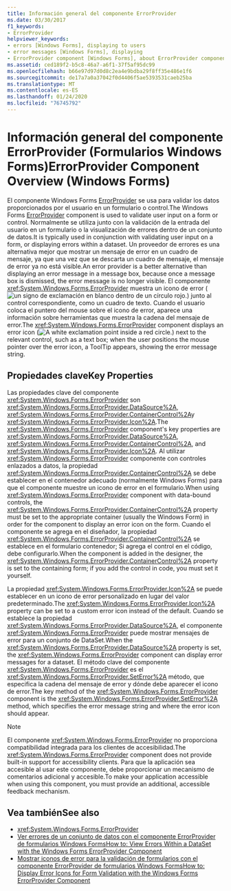 ```yaml
---
title: Información general del componente ErrorProvider
ms.date: 03/30/2017
f1_keywords:
- ErrorProvider
helpviewer_keywords:
- errors [Windows Forms], displaying to users
- error messages [Windows Forms], displaying
- ErrorProvider component [Windows Forms], about ErrorProvider component
ms.assetid: ced189f2-b5c8-46a7-a6f1-37f5af95dc99
ms.openlocfilehash: b66e97d97d0d8c2ea4e9bdba29f8ff35e486e1f6
ms.sourcegitcommit: de17a7a0a37042f0d4406f5ae5393531caeb25ba
ms.translationtype: MT
ms.contentlocale: es-ES
ms.lasthandoff: 01/24/2020
ms.locfileid: "76745792"
---
```

# <a name="errorprovider-component-overview-windows-forms"></a><span data-ttu-id="78b6c-102">Información general del componente ErrorProvider (Formularios Windows Forms)</span><span class="sxs-lookup"><span data-stu-id="78b6c-102">ErrorProvider Component Overview (Windows Forms)</span></span>
<span data-ttu-id="78b6c-103">El componente Windows Forms [ErrorProvider](errorprovider-component-windows-forms.md) se usa para validar los datos proporcionados por el usuario en un formulario o control.</span><span class="sxs-lookup"><span data-stu-id="78b6c-103">The Windows Forms [ErrorProvider](errorprovider-component-windows-forms.md) component is used to validate user input on a form or control.</span></span> <span data-ttu-id="78b6c-104">Normalmente se utiliza junto con la validación de la entrada del usuario en un formulario o la visualización de errores dentro de un conjunto de datos.</span><span class="sxs-lookup"><span data-stu-id="78b6c-104">It is typically used in conjunction with validating user input on a form, or displaying errors within a dataset.</span></span> <span data-ttu-id="78b6c-105">Un proveedor de errores es una alternativa mejor que mostrar un mensaje de error en un cuadro de mensaje, ya que una vez que se descarta un cuadro de mensaje, el mensaje de error ya no está visible.</span><span class="sxs-lookup"><span data-stu-id="78b6c-105">An error provider is a better alternative than displaying an error message in a message box, because once a message box is dismissed, the error message is no longer visible.</span></span> <span data-ttu-id="78b6c-106">El componente <xref:System.Windows.Forms.ErrorProvider> muestra un icono de error (![un signo de exclamación en blanco dentro de un círculo rojo.](./media/errorprovider-component-overview-windows-forms/vb-error-provider-icon.gif)) junto al control correspondiente, como un cuadro de texto. Cuando el usuario coloca el puntero del mouse sobre el icono de error, aparece una información sobre herramientas que muestra la cadena del mensaje de error.</span><span class="sxs-lookup"><span data-stu-id="78b6c-106">The <xref:System.Windows.Forms.ErrorProvider> component displays an error icon (![A white exclamation point inside a red circle.](./media/errorprovider-component-overview-windows-forms/vb-error-provider-icon.gif)) next to the relevant control, such as a text box; when the user positions the mouse pointer over the error icon, a ToolTip appears, showing the error message string.</span></span>  
  
## <a name="key-properties"></a><span data-ttu-id="78b6c-107">Propiedades clave</span><span class="sxs-lookup"><span data-stu-id="78b6c-107">Key Properties</span></span>  
 <span data-ttu-id="78b6c-108">Las propiedades clave del componente <xref:System.Windows.Forms.ErrorProvider> son <xref:System.Windows.Forms.ErrorProvider.DataSource%2A>, <xref:System.Windows.Forms.ErrorProvider.ContainerControl%2A>y <xref:System.Windows.Forms.ErrorProvider.Icon%2A>.</span><span class="sxs-lookup"><span data-stu-id="78b6c-108">The <xref:System.Windows.Forms.ErrorProvider> component's key properties are <xref:System.Windows.Forms.ErrorProvider.DataSource%2A>, <xref:System.Windows.Forms.ErrorProvider.ContainerControl%2A>, and <xref:System.Windows.Forms.ErrorProvider.Icon%2A>.</span></span> <span data-ttu-id="78b6c-109">Al utilizar <xref:System.Windows.Forms.ErrorProvider> componente con controles enlazados a datos, la propiedad <xref:System.Windows.Forms.ErrorProvider.ContainerControl%2A> se debe establecer en el contenedor adecuado (normalmente Windows Forms) para que el componente muestre un icono de error en el formulario.</span><span class="sxs-lookup"><span data-stu-id="78b6c-109">When using <xref:System.Windows.Forms.ErrorProvider> component with data-bound controls, the <xref:System.Windows.Forms.ErrorProvider.ContainerControl%2A> property must be set to the appropriate container (usually the Windows Form) in order for the component to display an error icon on the form.</span></span> <span data-ttu-id="78b6c-110">Cuando el componente se agrega en el diseñador, la propiedad <xref:System.Windows.Forms.ErrorProvider.ContainerControl%2A> se establece en el formulario contenedor; Si agrega el control en el código, debe configurarlo.</span><span class="sxs-lookup"><span data-stu-id="78b6c-110">When the component is added in the designer, the <xref:System.Windows.Forms.ErrorProvider.ContainerControl%2A> property is set to the containing form; if you add the control in code, you must set it yourself.</span></span>  
  
 <span data-ttu-id="78b6c-111">La propiedad <xref:System.Windows.Forms.ErrorProvider.Icon%2A> se puede establecer en un icono de error personalizado en lugar del valor predeterminado.</span><span class="sxs-lookup"><span data-stu-id="78b6c-111">The <xref:System.Windows.Forms.ErrorProvider.Icon%2A> property can be set to a custom error icon instead of the default.</span></span> <span data-ttu-id="78b6c-112">Cuando se establece la propiedad <xref:System.Windows.Forms.ErrorProvider.DataSource%2A>, el componente <xref:System.Windows.Forms.ErrorProvider> puede mostrar mensajes de error para un conjunto de DataSet.</span><span class="sxs-lookup"><span data-stu-id="78b6c-112">When the <xref:System.Windows.Forms.ErrorProvider.DataSource%2A> property is set, the <xref:System.Windows.Forms.ErrorProvider> component can display error messages for a dataset.</span></span> <span data-ttu-id="78b6c-113">El método clave del componente <xref:System.Windows.Forms.ErrorProvider> es el <xref:System.Windows.Forms.ErrorProvider.SetError%2A> método, que especifica la cadena del mensaje de error y dónde debe aparecer el icono de error.</span><span class="sxs-lookup"><span data-stu-id="78b6c-113">The key method of the <xref:System.Windows.Forms.ErrorProvider> component is the <xref:System.Windows.Forms.ErrorProvider.SetError%2A> method, which specifies the error message string and where the error icon should appear.</span></span>  
  
> [!NOTE]
> <span data-ttu-id="78b6c-114">El componente <xref:System.Windows.Forms.ErrorProvider> no proporciona compatibilidad integrada para los clientes de accesibilidad.</span><span class="sxs-lookup"><span data-stu-id="78b6c-114">The <xref:System.Windows.Forms.ErrorProvider> component does not provide built-in support for accessibility clients.</span></span> <span data-ttu-id="78b6c-115">Para que la aplicación sea accesible al usar este componente, debe proporcionar un mecanismo de comentarios adicional y accesible.</span><span class="sxs-lookup"><span data-stu-id="78b6c-115">To make your application accessible when using this component, you must provide an additional, accessible feedback mechanism.</span></span>  
  
## <a name="see-also"></a><span data-ttu-id="78b6c-116">Vea también</span><span class="sxs-lookup"><span data-stu-id="78b6c-116">See also</span></span>

- <xref:System.Windows.Forms.ErrorProvider>
- [<span data-ttu-id="78b6c-117">Ver errores de un conjunto de datos con el componente ErrorProvider de formularios Windows Forms</span><span class="sxs-lookup"><span data-stu-id="78b6c-117">How to: View Errors Within a DataSet with the Windows Forms ErrorProvider Component</span></span>](view-errors-within-a-dataset-with-wf-errorprovider-component.md)
- [<span data-ttu-id="78b6c-118">Mostrar iconos de error para la validación de formularios con el componente ErrorProvider de formularios Windows Forms</span><span class="sxs-lookup"><span data-stu-id="78b6c-118">How to: Display Error Icons for Form Validation with the Windows Forms ErrorProvider Component</span></span>](display-error-icons-for-form-validation-with-wf-errorprovider.md)
